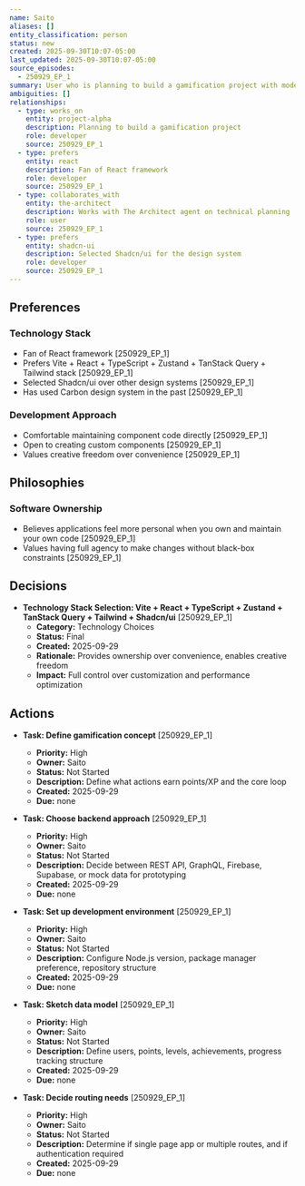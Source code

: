 ```yaml
---
name: Saito
aliases: []
entity_classification: person
status: new
created: 2025-09-30T10:07-05:00
last_updated: 2025-09-30T10:07-05:00
source_episodes:
  - 250929_EP_1
summary: User who is planning to build a gamification project with modern frontend technologies. Values ownership of code and creative freedom over convenience.
ambiguities: []
relationships:
  - type: works_on
    entity: project-alpha
    description: Planning to build a gamification project
    role: developer
    source: 250929_EP_1
  - type: prefers
    entity: react
    description: Fan of React framework
    role: developer
    source: 250929_EP_1
  - type: collaborates_with
    entity: the-architect
    description: Works with The Architect agent on technical planning
    role: user
    source: 250929_EP_1
  - type: prefers
    entity: shadcn-ui
    description: Selected Shadcn/ui for the design system
    role: developer
    source: 250929_EP_1
---
```


## Preferences

### Technology Stack
- Fan of React framework [250929_EP_1]
- Prefers Vite + React + TypeScript + Zustand + TanStack Query + Tailwind stack [250929_EP_1]
- Selected Shadcn/ui over other design systems [250929_EP_1]
- Has used Carbon design system in the past [250929_EP_1]

### Development Approach
- Comfortable maintaining component code directly [250929_EP_1]
- Open to creating custom components [250929_EP_1]
- Values creative freedom over convenience [250929_EP_1]

## Philosophies

### Software Ownership
- Believes applications feel more personal when you own and maintain your own code [250929_EP_1]
- Values having full agency to make changes without black-box constraints [250929_EP_1]

## Decisions

- **Technology Stack Selection: Vite + React + TypeScript + Zustand + TanStack Query + Tailwind + Shadcn/ui** [250929_EP_1]
  - **Category:** Technology Choices
  - **Status:** Final
  - **Created:** 2025-09-29
  - **Rationale:** Provides ownership over convenience, enables creative freedom
  - **Impact:** Full control over customization and performance optimization

## Actions

- **Task: Define gamification concept** [250929_EP_1]
  - **Priority:** High
  - **Owner:** Saito
  - **Status:** Not Started
  - **Description:** Define what actions earn points/XP and the core loop
  - **Created:** 2025-09-29
  - **Due:** none

- **Task: Choose backend approach** [250929_EP_1]
  - **Priority:** High
  - **Owner:** Saito
  - **Status:** Not Started
  - **Description:** Decide between REST API, GraphQL, Firebase, Supabase, or mock data for prototyping
  - **Created:** 2025-09-29
  - **Due:** none

- **Task: Set up development environment** [250929_EP_1]
  - **Priority:** High
  - **Owner:** Saito
  - **Status:** Not Started
  - **Description:** Configure Node.js version, package manager preference, repository structure
  - **Created:** 2025-09-29
  - **Due:** none

- **Task: Sketch data model** [250929_EP_1]
  - **Priority:** High
  - **Owner:** Saito
  - **Status:** Not Started
  - **Description:** Define users, points, levels, achievements, progress tracking structure
  - **Created:** 2025-09-29
  - **Due:** none

- **Task: Decide routing needs** [250929_EP_1]
  - **Priority:** High
  - **Owner:** Saito
  - **Status:** Not Started
  - **Description:** Determine if single page app or multiple routes, and if authentication required
  - **Created:** 2025-09-29
  - **Due:** none